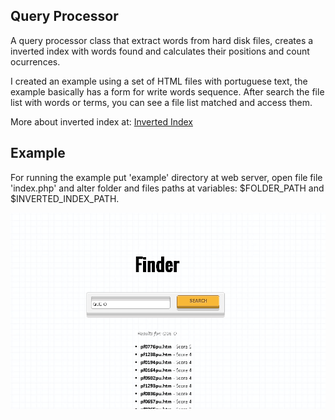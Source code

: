 ## Query Processor

A query processor class that extract words from hard disk files, creates a inverted index with words found and calculates their positions and count ocurrences.

I created an example using a set of HTML files with portuguese text, the example basically has a form for write words sequence. After search the file list with words or terms, you can see a file list matched and access them.

More about inverted index at: [Inverted Index](http://en.wikipedia.org/wiki/Inverted_index)

## Example

For running the example put 'example' directory at web server, open file file 'index.php' and alter folder and files paths at variables: $FOLDER_PATH and $INVERTED_INDEX_PATH.

![alt text](https://raw.githubusercontent.com/danieltnaves/QueryProcessor/master/screenshot.png "Example screenshot")
